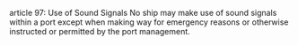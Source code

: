 article 97: Use of Sound Signals
No ship may make use of sound signals within a port except when making way for emergency reasons or otherwise instructed or permitted by the port management.
<ul>
</ul>